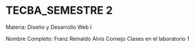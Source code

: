 # TECBA_SEMESTRE 2
Materia: Diseño y Desarrollo Web I

Nombre Completo:  Franz Reinaldo Alvis Cornejo
Clases en el laboratorio 1
